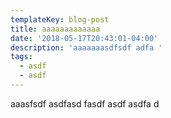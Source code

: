 ```yaml
---
templateKey: blog-post
title: aaaaaaaaaaaaa
date: '2018-05-17T20:43:01-04:00'
description: 'aaaaaaasdfsdf adfa '
tags:
  - asdf
  - asdf
---
```

aaasfsdf asdfasd fasdf asdf asdfa d

